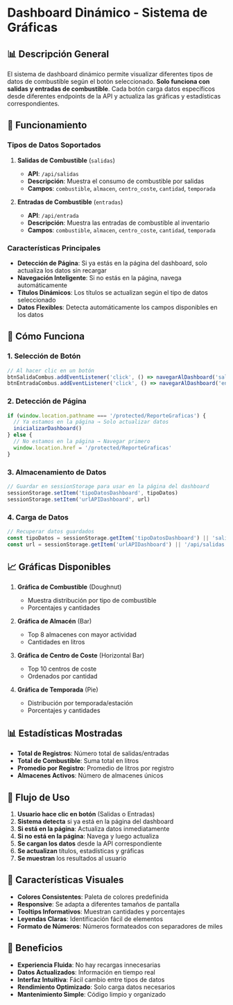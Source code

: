 # Dashboard Dinámico - Sistema de Gráficas

## 📊 **Descripción General**

El sistema de dashboard dinámico permite visualizar diferentes tipos de datos de combustible según el botón seleccionado. **Solo funciona con salidas y entradas de combustible**. Cada botón carga datos específicos desde diferentes endpoints de la API y actualiza las gráficas y estadísticas correspondientes.

## 🔧 **Funcionamiento**

### **Tipos de Datos Soportados**

1. **Salidas de Combustible** (`salidas`)
   - **API**: `/api/salidas`
   - **Descripción**: Muestra el consumo de combustible por salidas
   - **Campos**: `combustible`, `almacen`, `centro_coste`, `cantidad`, `temporada`

2. **Entradas de Combustible** (`entradas`)
   - **API**: `/api/entrada`
   - **Descripción**: Muestra las entradas de combustible al inventario
   - **Campos**: `combustible`, `almacen`, `centro_coste`, `cantidad`, `temporada`

### **Características Principales**

- **Detección de Página**: Si ya estás en la página del dashboard, solo actualiza los datos sin recargar
- **Navegación Inteligente**: Si no estás en la página, navega automáticamente
- **Títulos Dinámicos**: Los títulos se actualizan según el tipo de datos seleccionado
- **Datos Flexibles**: Detecta automáticamente los campos disponibles en los datos

## 🎯 **Cómo Funciona**

### **1. Selección de Botón**
```javascript
// Al hacer clic en un botón
btnSalidaCombus.addEventListener('click', () => navegarAlDashboard('salidas'))
btnEntradaCombus.addEventListener('click', () => navegarAlDashboard('entradas'))
```

### **2. Detección de Página**
```javascript
if (window.location.pathname === '/protected/ReporteGraficas') {
  // Ya estamos en la página → Solo actualizar datos
  inicializarDashboard()
} else {
  // No estamos en la página → Navegar primero
  window.location.href = '/protected/ReporteGraficas'
}
```

### **3. Almacenamiento de Datos**
```javascript
// Guardar en sessionStorage para usar en la página del dashboard
sessionStorage.setItem('tipoDatosDashboard', tipoDatos)
sessionStorage.setItem('urlAPIDashboard', url)
```

### **4. Carga de Datos**
```javascript
// Recuperar datos guardados
const tipoDatos = sessionStorage.getItem('tipoDatosDashboard') || 'salidas'
const url = sessionStorage.getItem('urlAPIDashboard') || '/api/salidas'
```

## 📈 **Gráficas Disponibles**

1. **Gráfica de Combustible** (Doughnut)
   - Muestra distribución por tipo de combustible
   - Porcentajes y cantidades

2. **Gráfica de Almacén** (Bar)
   - Top 8 almacenes con mayor actividad
   - Cantidades en litros

3. **Gráfica de Centro de Coste** (Horizontal Bar)
   - Top 10 centros de coste
   - Ordenados por cantidad

4. **Gráfica de Temporada** (Pie)
   - Distribución por temporada/estación
   - Porcentajes y cantidades

## 📊 **Estadísticas Mostradas**

- **Total de Registros**: Número total de salidas/entradas
- **Total de Combustible**: Suma total en litros
- **Promedio por Registro**: Promedio de litros por registro
- **Almacenes Activos**: Número de almacenes únicos

## 🔄 **Flujo de Uso**

1. **Usuario hace clic en botón** (Salidas o Entradas)
2. **Sistema detecta** si ya está en la página del dashboard
3. **Si está en la página**: Actualiza datos inmediatamente
4. **Si no está en la página**: Navega y luego actualiza
5. **Se cargan los datos** desde la API correspondiente
6. **Se actualizan** títulos, estadísticas y gráficas
7. **Se muestran** los resultados al usuario

## 🎨 **Características Visuales**

- **Colores Consistentes**: Paleta de colores predefinida
- **Responsive**: Se adapta a diferentes tamaños de pantalla
- **Tooltips Informativos**: Muestran cantidades y porcentajes
- **Leyendas Claras**: Identificación fácil de elementos
- **Formato de Números**: Números formateados con separadores de miles

## 🚀 **Beneficios**

- **Experiencia Fluida**: No hay recargas innecesarias
- **Datos Actualizados**: Información en tiempo real
- **Interfaz Intuitiva**: Fácil cambio entre tipos de datos
- **Rendimiento Optimizado**: Solo carga datos necesarios
- **Mantenimiento Simple**: Código limpio y organizado
